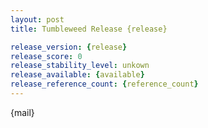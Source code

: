 ```yaml
---
layout: post
title: Tumbleweed Release {release}

release_version: {release}
release_score: 0
release_stability_level: unkown
release_available: {available}
release_reference_count: {reference_count}
---
```


{mail}
